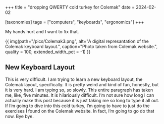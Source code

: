 +++
title = "dropping QWERTY cold turkey for Colemak"
date = 2024-02-02

[taxonomies]
tags = ["computers", "keyboards", "ergonomics"]
+++

My hands hurt and I want to fix that.

<!-- more -->

{{ img(path="/pics/Colemak3.png", alt="A digital represantation of the Colemak keyboard layout.", caption="Photo taken from Colemak website.", quality = 100, extended_width_pct = -1) }}

## New Keyboard Layout

This is very difficult. I am trying to learn a new keyboard layout, the Colemak layout, specifically. It is pretty weird and kind of fun, honestly, but it is very hard. I am typing so, so slowly. This entire paragraph has taken me, like, five minutes. It is hilariously difficult. I’m not sure how long I can actually make this post because it is just taking me so long to type it all out. If I’m going to dive into this cold turkey, I’m going to have to just do the exercises I found on the Colemak website. In fact, I’m going to go do that now. Bye bye.